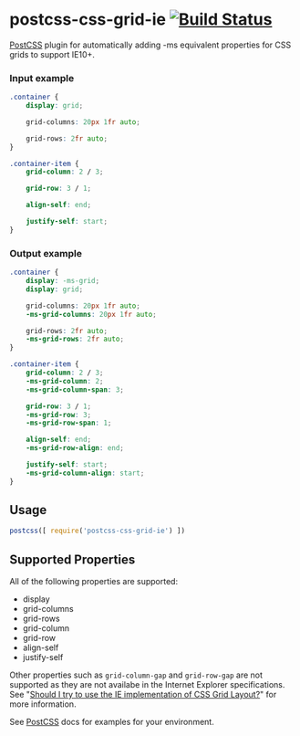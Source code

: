 # postcss-css-grid-ie [![Build Status][ci-img]][ci]

[PostCSS] plugin for automatically adding -ms equivalent properties for CSS grids to support IE10+.

[PostCSS]: https://github.com/postcss/postcss
[ci-img]:  https://travis-ci.org/greggbjensen/postcss-css-grid-ie.svg
[ci]:      https://travis-ci.org/greggbjensen/postcss-css-grid-ie

### Input example

```css
.container {
    display: grid;

    grid-columns: 20px 1fr auto;

    grid-rows: 2fr auto;  
}

.container-item { 
    grid-column: 2 / 3;

    grid-row: 3 / 1;

    align-self: end;

    justify-self: start;
}
```

### Output example

```css
.container {
    display: -ms-grid; 
    display: grid;

    grid-columns: 20px 1fr auto; 
    -ms-grid-columns: 20px 1fr auto;    

    grid-rows: 2fr auto;
    -ms-grid-rows: 2fr auto;    
}

.container-item { 
    grid-column: 2 / 3; 
    -ms-grid-column: 2; 
    -ms-grid-column-span: 3;

    grid-row: 3 / 1; 
    -ms-grid-row: 3; 
    -ms-grid-row-span: 1;

    align-self: end; 
    -ms-grid-row-align: end;

    justify-self: start; 
    -ms-grid-column-align: start;    
}
```

## Usage

```js
postcss([ require('postcss-css-grid-ie') ])
```

## Supported Properties

All of the following properties are supported:

* display
* grid-columns
* grid-rows
* grid-column
* grid-row
* align-self
* justify-self

Other properties such as `grid-column-gap` and `grid-row-gap` are not supported as they are not availabe in the Internet Explorer specifications.  See "[Should I try to use the IE implementation of CSS Grid Layout?](https://rachelandrew.co.uk/archives/2016/11/26/should-i-try-to-use-the-ie-implementation-of-css-grid-layout/)" for more information.

See [PostCSS] docs for examples for your environment.
